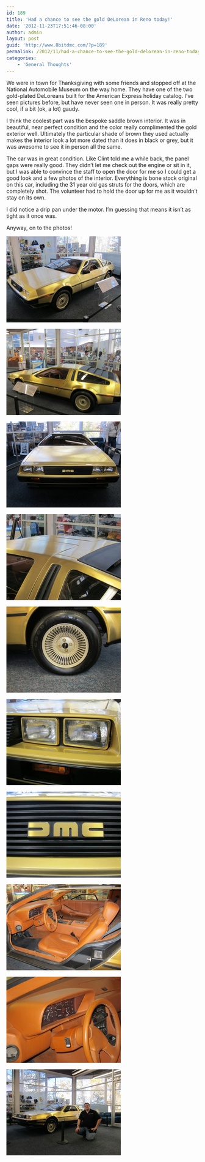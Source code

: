 ```yaml
---
id: 189
title: 'Had a chance to see the gold DeLorean in Reno today!'
date: '2012-11-23T17:51:46-08:00'
author: admin
layout: post
guid: 'http://www.8bitdmc.com/?p=189'
permalink: /2012/11/had-a-chance-to-see-the-gold-delorean-in-reno-today/
categories:
    - 'General Thoughts'
---
```


We were in town for Thanksgiving with some friends and stopped off at the National Automobile Museum on the way home. They have one of the two gold-plated DeLoreans built for the American Express holiday catalog. I’ve seen pictures before, but have never seen one in person. It was really pretty cool, if a bit (ok, a lot) gaudy.

I think the coolest part was the bespoke saddle brown interior. It was in beautiful, near perfect condition and the color really complimented the gold exterior well. Ultimately the particular shade of brown they used actually makes the interior look a lot more dated than it does in black or grey, but it was awesome to see it in person all the same.

The car was in great condition. Like Clint told me a while back, the panel gaps were really good. They didn’t let me check out the engine or sit in it, but I was able to convince the staff to open the door for me so I could get a good look and a few photos of the interior. Everything is bone stock original on this car, including the 31 year old gas struts for the doors, which are completely shot. The volunteer had to hold the door up for me as it wouldn’t stay on its own.

I did notice a drip pan under the motor. I’m guessing that means it isn’t as tight as it once was.

Anyway, on to the photos!

[![](assets/images/2012/11/IMG_3566-300x225.jpg "IMG_3566")](assets/images/2012/11/IMG_3566.jpg)

[![](assets/images/2012/11/IMG_3568-300x225.jpg "IMG_3568")](assets/images/2012/11/IMG_3568.jpg)

[![](assets/images/2012/11/IMG_3569-300x225.jpg "IMG_3569")](assets/images/2012/11/IMG_3569.jpg)

[![](assets/images/2012/11/IMG_3572-300x225.jpg "IMG_3572")](assets/images/2012/11/IMG_3572.jpg)

[![](assets/images/2012/11/IMG_3573-300x225.jpg "IMG_3573")](assets/images/2012/11/IMG_3573.jpg)

[![](assets/images/2012/11/IMG_3574-300x225.jpg "IMG_3574")](assets/images/2012/11/IMG_3574.jpg)

[![](assets/images/2012/11/IMG_3575-300x225.jpg "IMG_3575")](assets/images/2012/11/IMG_3575.jpg)

[![](assets/images/2012/11/IMG_3570-300x225.jpg "IMG_3570")](assets/images/2012/11/IMG_3570.jpg)

[![](assets/images/2012/11/IMG_3571-300x225.jpg "IMG_3571")](assets/images/2012/11/IMG_3571.jpg)

[![](assets/images/2012/11/IMG_3644-300x225.jpg "IMG_3644")](assets/images/2012/11/IMG_3644.jpg)